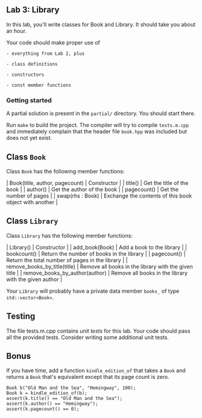 ## Lab 3: Library

In this lab, you'll write classes for Book and Library.
It should take you about an hour.

Your code should make proper use of

    - everything from Lab 2, plus

    - class definitions

    - constructors

    - const member functions

### Getting started

A partial solution is present in the `partial/` directory.
You should start there.

Run `make` to build the project. The compiler will try to compile `tests.m.cpp`
and immediately complain that the header file `book.hpp` was included but
does not yet exist.


## Class `Book`

Class `Book` has the following member functions:

| Book(title, author, pagecount) | Constructor |
| title()                        | Get the title of the book |
| author()                       | Get the author of the book |
| pagecount()                    | Get the number of pages |
| swap(rhs : Book)               | Exchange the contents of this book object with another |


## Class `Library`

Class `Library` has the following member functions:

| Library()                      | Constructor |
| add_book(Book)                 | Add a book to the library |
| bookcount()                    | Return the number of books in the library |
| pagecount()                    | Return the total number of pages in the library |
| remove_books_by_title(title)   | Remove all books in the library with the given title |
| remove_books_by_author(author) | Remove all books in the library with the given author |

Your `Library` will probably have a private data member `books_`
of type `std::vector<Book>`.


## Testing

The file tests.m.cpp contains _unit tests_ for this lab. Your code should pass
all the provided tests. Consider writing some additional unit tests.

## Bonus

If you have time, add a function `kindle_edition_of`
that takes a `Book` and returns a `Book` that's equivalent
except that its page count is zero.

    Book b("Old Man and the Sea", "Hemingway", 100);
    Book k = kindle_edition_of(b);
    assert(k.title() == "Old Man and the Sea");
    assert(k.author() == "Hemingway");
    assert(k.pagecount() == 0);
